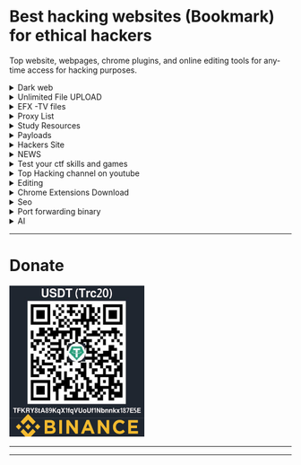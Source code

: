 # Best hacking websites (Bookmark) for ethical hackers
Top website, webpages, chrome plugins, and online editing tools for any-time access for hacking purposes.

<!--Dark web Listing -->
<details>
<summary>Dark web</summary>
<br>
<ol>
<li><a href="https://hiddenwiki.me/">Hiden Wiki</a> </li>
<li><a href="https://thehiddenwiki.org/">thehiddenwiki.org</a></li>
<li><a href="https://thehiddenwiki2023.com/">thehiddenwiki2023</a></li>
<li><a href="https://hidden-wiki.cc/">hidden-wiki</a></li>
<li><a href="">#</a></li>
<li><a href="">#</a></li>
</ol>
</details>
<!--Unlimited upload sites -->
<details>
<summary>Unlimited File UPLOAD</summary>
<br>
<ol>
  
<li><a href="https://anonfile.net/">Anonfile</a></li>
<li><a href="https://filebin.net/">Filebin</a></li>
<li><a href="https://toffeeshare.com/">Toffeeshare</a></li>
<li><a href="https://www.file.io/">File.io</a></li>
<li><a href="https://gofile.io/">Gofile</a></li>
<li><a href="https://zippyshare.day/">zippyshare.day</a></li>
<li><a href="https://www.transfernow.net/">Transfernow</a></li>
<li><a href="https://fileroy.com/">Fileroy</a></li>
<li><a href="https://mega.co.nz/">Mega</a></li>
<li><a href="https://www.transfernow.net/">Transfernow</a></li>
<li><a href="https://upload.disroot.org/">upload.disroot</a></li>
<li><a href="https://streamable.com/">Streamable.com</a></li>
<li><a href="https://easyupload.io/">Easyupload.io</a></li>
<li><a href="https://filesend.io/">filesend.io</a></li>
<li><a href="https://www.mediafire.com/">Mediafire</a></li>
<li><a href="https://infotomb.com/m/welcome">Infotomb</a></li>
<li><a href="http://sharesend.com/">Sharesend</a></li>
<li><a href="http://www.wss-coding.com/upload">Wss-coding</a></li>
<li><a href="https://www.dropbox.com/">Dropbox</a></li>
<li><a href="http://filetolink.com/">Filetolink</a></li>
<li><a href="https://send-anywhere.com/">Send-anywhere</a></li>
<li><a href="http://largedocument.com/">/largedocument</a></li>
<li><a href="http://rghost.net/">rghost</a></li>
<li><a href="http://dox.abv.bg/files/share">/dox.abv.bg</a></li>
<li><a href="http://secureupload.eu/">secureupload</a></li>
</ol>
</details>

<!--Hacking -->
<details>
<summary>EFX -TV files</summary>
<br>
<ol>
<li><a href="https://t.me/Efxtv/156">Download Configure NGROK</a> </li>
<li><a href="https://chrome.google.com/webstore/detail/user-agent-switcher-for-c/djflhoibgkdhkhhcedjiklpkjnoahfmg">Chrome Agent Switcher</a></li>
<li><a href="https://chrome.google.com/webstore/detail/user-agent-switcher-and-m/bhchdcejhohfmigjafbampogmaanbfkg?hl=en">User agent switcher manager</a> </li>
<li><a href="https://chrome.google.com/webstore/detail/zenmate-free-vpn%E2%80%93best-vpn/fdcgdnkidjaadafnichfpabhfomcebme">Zenmate VPN</a> </li>
<li><a href="https://snapdrop.net/">ShareFiles Snapdroid.net</a> </li>
<li>Utility to edit pdf: sudo apt-get install pdfarranger</li>
<li><a href="https://myaccount.google.com/intro/security">Google Live Sessions</a> </li>
<li><a href="https://docs.microsoft.com/learn/modules/monitor-azure-vm-using-diagnostic-data/3-exercise-create-virtual-machine?activate-azure-sandbox=true
">RDP-LOGIN</a> </li>
<pre><code>curl -skLO is.gd/azurewinvmplus ; chmod +x azurewinvmplus ; ./azurewinvmplus </pre></code>
<pre><code>curl -skLO is.gd/azurewin11vm ; chmod +x azurewin11vm ; ./azurewin11vm  </pre></code>


<li><a href="https://td.msgsuite.workers.dev/">Gdrive-free-unmited-space</a> </li>

  
  </ol>
</details>

<!--Proxylist -->
<details>
<summary>Proxy List</summary>
<br>
<ol>
<li><a href="https://www.proxysite.com/">Online-best-Proxy</a></li>
<li><a href="https://spys.one/en/free-proxy-list/">PROXY-List1</a> </li>
<li><a href="https://hidemy.name/en/proxy-list/">PROXY-List2</a> </li>
<li><a href="https://free-proxy-list.net/">PROXY-List3</a> </li>
<li><a href="https://www.freeproxylists.net/">PROXY-List4</a> </li>
<li><a href="https://www.sslproxies.org/">PROXY-List5</a> </li>
<li><a href="https://www.freeproxylists.net/">PROXY-Lis6t</a> </li>
<li><a href="https://www.proxy-list.download/HTTP">PROXY-List7</a> </li>
<li><a href="https://geonode.com/free-proxy-list/">PROXY-List8</a> </li>
<li><a href="https://www.proxynova.com/proxy-server-list/">PROXY-List9</a> </li>
<li><a href="http://free-proxy.cz/en/">PROXY-List10</a> </li>
<li><a href="https://openproxy.space/list">PROXY-List11</a> </li>
<li><a href="https://www.proxyscan.io/">PROXY-List12</a> </li>
<li><a href="https://vpnoverview.com/privacy/anonymous-browsing/free-proxy-servers/">PROXY-List13</a> </li>
  </ol>
</details>

<!--study resources -->
<details>
<summary>Study Resources</summary>
<br>
<ol>
  
  <li><a href="https://app.ziteboard.com/">White Board</a> </li>
<li><a href="http://index-of.es">Study resources</a> </li>
<li><a href="http://s28.bitdl.ir/?C=N&O=D">Study resources2</a></li>
<li><a href="https://lira.epac.to/DOCS-TECH/Hacking/">Study resources3</a> </li>
<li><a href="https://download.itadmins.net/">Study resources4</a> </li>
<li><a href="https://drive.google.com/drive/folders/1_G6kt5leGkmzMs_hveS0oUya591gVso2">Android</a> </li>
<li><a href="https://www.geeksforgeeks.org/">geeksforgeeks</a> </li>
<li><a href="https://www.cybrary.it/">Cybrary</a> </li>
<li><a href="https://1lib.in/s/hacking?/">Download ebooks for free</a> </li>



  https://www.cybrary.it/
</ol>
</details>

<!-- payloads -->
<details>
<summary>Payloads</summary>
<br>
<ol>
<li><a href="https://github.com/swisskyrepo/PayloadsAllTheThings">PayloadsAllTheThings</a> </li>
<li><a href="https://github.com/payloadbox/rfi-lfi-payload-list">Php Payloads Special</a></li>
  <li><a href="https://stackoverflow.com/questions/65170797/accept-request-payload-in-php">Accept Request Payload in PHP</a></li>
    <li><a href="https://www.codegrepper.com/code-examples/php/send+payload+in+php+for+a+method+">Send payload in PHP</a></li>
 
</ol>
</details>



<!--hacking2 -->
<details>
<summary>Hackers Site</summary>
<br>
<ol>
<li><a href="https://maps.google.com/locationhistory">Google Location History</a> </li>
<li><a href="https://kutt.it/">Kutt Link shortner</a> </li>
<li><a href="https://app.diagrams.net/">Flow chart</a> </li>
<li><a href="https://pentestmonkey.net/cheat-sheet/shells/reverse-shell-cheat-sheet">Pentestmonkey reverse shell cheat sheet</a> </li> 
<li><a href="https://network-tools.com">Network tool</a> </li>
<li><a href="https://unblock-websites.com/">Unblock-city-Online-proxy</a> </li>
<li><a href="http://free-proxy.cz/en/">Country based online proxy</a> </li>  
<li><a href="https://hide.me/en/proxy">Online proxy1</a> </li>
<li><a href="https://kproxy.com/">Online proxy2</a> </li>
<li><a href="https://www.hidemenow.net/">Online proxy3</a> </li>
<li><a href="https://protonmail.com//">protonmail</a> </li>
<li><a href="https://www.dnsleaktest.com/">DNS Leaks/</a> </li>
<li><a href="https://whatismyipaddress.com/ip-lookup">IP Lookup</a> </li>
<li><a href="https://pastebin.com">PasteBin</a> </li>
<li><a href="https://anonfiles.com/">Anonfiles large file share</a> </li>
<li><a href="https://super-ping.com.cutestat.com/">Super ping</a> </li>
<li><a href="https://ping.eu/">Networking tool</a> </li>
<li><a href="https://sectools.org/">Collection of tools hackers use</a> </li>
<li><a href="https://free-proxy-list.net/">Free proxy list</a> </li>
<li><a href="https://www.file.io/">Peer to peer file share</a> </li>
<li><a href="https://www.ipchicken.com/#editor">Ipchicken</a> </li>
<li><a href="https://www.vpngate.net/en/">Ovpn-config-files-UDP-VPN</a> </li>
<li><a href=https://vpn-free.download/openvpn-udp?country=ID">Ovpn-config-files-UDP-VPN0</a> </li>
<li><a href="https://www.ovpn.com/en/configurations">Ovpn-config-files-UDP-VPN</a> </li>
<li><a href="https://m.freeopenvpn.org/">Ovpn-config-files-UDP-VPN2</a> </li>
<li><a href="https://www.vpnbook.com/freevpn">Ovpn-config-files-UDP-VPN3</a> </li>
<li><a href="https://ipspeed.info/freevpn_openvpn.php?language=en">Ovpn-config-files-UDP-VPN4</a> </li>
<li><a href="https://helpdesk.privateinternetaccess.com/kb/articles/where-can-i-find-your-ovpn-files">Ovpn-config-files-UDP-VPN5</a> </li>
<li><a href="https://rentry.co/">Secure html to public</a> </li>
<li><a href="https://login2.me">login2.me Login any website</a> </li>
<li><a href="https://spys.one/free-proxy-list/GB/">Spys.one</a> </li>
<li><a href="https://subdomainfinder.c99.nl/">Subdomain Lookup c99</a> </li>
<li><a href="https://who.is/">WhoIs</a> </li>
<li><a href="https://www.passwordgeneratorsecure.com/">Stroing password</a> </li>
<li><a href="https://bellard.org/jslinux/">Online-Terminal-SSH-Sed-Awk-NC</a> </li>
<li><a href="https://copy.sh/">Boot-from-image-online-linux-system</a> </li>
<li><a href="https://www.tutorialspoint.com/unix_terminal_online.php">Bash Practice</a> </li>
<li><a href="https://linuxcontainers.org/">Terminal-for-29minutes</a> </li>
<li><a href="https://paiza.io/en/projects/new?language=bash/">Bash-Awesome-Projects-Online-Terminal</a> </li>
<li><a href="https://telegra.ph/">Telegraph-post-TextShare</a> </li>
<li><a href="https://www.ssavr.com/">Text-Share-Inside-Lan</a> </li>
<li><a href="https://www.ratatype.com/">Ratatype.com Typing Skill/</a> </li>
<li><a href="https://globfone.com/call-phone-online/">Free Calls</a> </li>
<li><a href="https://boredhumans.com/">150+Ai Based Sites</a> </li>
<li><a href="https://haveibeenpwned.com/">Data leak check</a> </li>
<li><a href="https://e.ggtimer.com/">Time</a> </li>
<li><a href="http://websdr.ewi.utwente.nl:8901/">Radio</a> </li>
<li><a href="http://cracked.io">cracked.io</a> </li>
  <li><a href="https://stackedit.io">Mark Down Editor</a> </li>
</ol>
</details>

<!--NEWS -->
<details>
<summary>NEWS </summary>
<br>
<ol>
<li><a href="https://packetstormsecurity.com/news/">Packetstormsecurity</a> </li>
  <li><a href="https://malware.news/">Malware</a></li>
<li><a href="https://www.bleepingcomputer.com//">Bleepingcomputer</a> </li>
<li><a href="https://www.zdnet.com/">Zdnet</a> </li>
<li><a href="https://thehackernews.com/">TheHackernews/</a> </li>
<li><a href="https://www.difesaesicurezza.com/en/category/cyber-en/">Difesaesicurezza</a></li>
<li><a href="https://krebsonsecurity.com/">Krebsonsecurity</a> </li>
<li><a href="https://www.sans.org/apac/">Sans</a> </li> 
<li><a href="https://www.hexacorn.com/blog/">Hexacorn Blogs</a> </li>
<li><a href="https://www.vkremez.com/">vkremez</a> </li>
<li><a href="https://lab52.io/blog/">lab52.io</a> </li>
<li><a href="https://twitter.com/ochsenmeier">Twitter 1</a> </li>
<li><a href="https://twitter.com/kinugawamasato">Twitter2</a> </li>
<li><a href="https://twitter.com/MalwareTechBlog">Twitter3</a> </li>
<li><a href="https://twitter.com/threatpost">Twitter4</a> </li>
<li><a href="https://twitter.com/nas_bench">Twitter5</a> </li>
<li><a href="https://twitter.com/malwareunicorn">Twitter6</a> </li>
<li><a href="https://twitter.com/reach2ratan">Twitter7</a> </li>
<li><a href="https://twitter.com/garymetz">Twitter8</a> </li>
<li><a href="https://twitter.com/Bank_Security">Twitter9</a> </li>
<li><a href="https://twitter.com/rimpq">Twitter10</a> </li>
<li><a href="https://twitter.com/blueteamsec1">Twitter11</a> </li>
<li><a href="https://twitter.com/USCERT_gov">Twitter12</a> </li>
<li><a href="https://twitter.com/VK_Intel">Twitter13</a> </li>
<li><a href="https://twitter.com/malwrhunterteam">Twitter14</a> </li>
<li><a href="https://twitter.com/io_strap">Twitter15</a> </li>
<li><a href="https://twitter.com/CioAmaro">Twitter16</a> </li>
<li><a href="https://twitter.com/cyb3rops">Twitter17</a> </li>
<li><a href="https://twitter.com/malware_traffic">Twitter18</a> </li>
<li><a href="https://twitter.com/CatherineAdenle">Twitter19</a> </li>
<li><a href="https://twitter.com/SecurityMB">Twitter20</a> </li>
<li><a href="https://twitter.com/ale_sp_brazil">Twitter20</a> </li>
<li><a href="https://twitter.com/bit_reader">Twitter21</a> </li>
<li><a href="https://twitter.com/PwnFunction">Twitter22</a> </li>
<li><a href="https://twitter.com/TalBeerySec">Twitter23</a> </li>
<li><a href="https://twitter.com/iSecurity">Twitter24</a> </li>
<li><a href="https://twitter.com/samwcyo">Twitter25</a> </li>
<li><a href="http://www.effecthacking.com/">Effecthacking</a> </li>



  </ol>
</details>


<!--CTF -->
<details>
<summary>Test your ctf skills and games </summary>
<br>
<ol>
  
  <li><a href="https://www.learnshell.org/">Learnshell</a> </li>	
<li><a href="https://overthewire.org/wargames/">Overthewire</a> </li>	
  <li><a href="https://oops.cmdchallenge.com/">CmdChallange</a> </li>	
<li><a href="https://academy.hackaflag.com.br">Academy Hackaflag BR </a> </li>	
<li><a href="https://tryhackme.com">Try Hack Me </a> </li>	
<li><a href="https://attackdefense.com">Attack-Defense </a> </li>	
<li><a href="https://alf.nu/alert1">alert to win </a> </li>	
<li><a href="https://ctf.komodosec.com">CTF Komodo Security </a> </li>	
<li><a href="https://cmdchallenge.com">CMD Challenge </a> </li>	
<li><a href="https://exploit.education">Explotation Education </a> </li>	
<li><a href="https://capturetheflag.withgoogle.com">Google CTF </a> </li>	
<li><a href="https://www.hackthebox.eu">HackTheBox </a> </li>	
<li><a href="https://www.hackthis.co.uk">Hackthis </a> </li>	
<li><a href="https://www.hacksplaining.com/exercises">Hacksplaining </a> </li>	
<li><a href="https://ctf.hacker101.com">Hacker101 </a> </li>	
<li><a href="https://capturetheflag.com.br">Hacker Security </a> </li>	
<li><a href="https://www.hacking-lab.com/index.html">Hacking-Lab </a> </li>	
<li><a href="https://hstrike.com">HSTRIKE </a> </li>	
<li><a href="https://immersivelabs.com">ImmersiveLabs </a> </li>	
<li><a href="https://labs.wizard-security.net">Labs Wizard Security </a> </li>	
<li><a href="https://www.newbiecontest.org">NewbieContest </a> </li>	
<li><a href="http://overthewire.org">OverTheWire </a> </li>	
<li><a href="https://practicalpentestlabs.com">Practical Pentest Labs </a> </li>	
<li><a href="https://pentesterlab.com">Pentestlab </a> </li>	
<li><a href="http://www.amanhardikar.com/mindmaps/Practice.html">Penetration Testing Practice Labs </a> </li>	
<li><a href="https://lab.pentestit.ru">PentestIT LAB </a> </li>	
<li><a href="https://picoctf.com">PicoCTF </a> </li>	
<li><a href="https://pwnable.kr/play.php">PWNABLE </a> </li>	
<li><a href="https://www.root-me.org">Root-Me </a> </li>	
<li><a href="http://ctf.rootinjail.com">Root in Jail </a> </li>	
<li><a href="https://shellterlabs.com/pt">Shellter </a> </li>	
<li><a href="https://www.holidayhackchallenge.com">SANS Challenger </a> </li>	
<li><a href="http://smashthestack.org/wargames.html">SmashTheStack </a> </li>	
<li><a href="https://tryhackme.com">Try Hack Me </a> </li>	
<li><a href="https://cryptopals.com">The Cryptopals Crypto Challenges </a> </li>	
<li><a href="https://www.vulnhub.com">Vulnhub </a> </li>	
<li><a href="https://w3challs.com">W3Challs </a> </li>	
<li><a href="http://www.wechall.net">WeChall </a> </li>	
<li><a href="https://www.zenk-security.com/epreuves.php">Zenk-Security </a> </li>	
  <li><a href="https://backdoor.sdslabs.co">Backdoor</a></li>
<li><a href="http://cryptopals.com/">The cryptopals crypto challenges</a></li>
<li><a href="http://challengeland.co/">Challenge Land</a></li>
<li><a href="https://tuts4you.com/download.php?view.3152">Crackmes.de Archive (2011-2015)</a></li>
<li><a href="https://crackmes.one/">Crackmes.one</a></li>
<li><a href="https://ctflearn.com/">CTFLearn</a></li>
<li><a href="https://github.com/ctfs">CTFs write-ups</a></li>
<li><a href="https://ctf365.com/">CTF365</a></li>
<li><a href="https://www.enigmagroup.org/">The enigma group</a></li>
<li><a href="https://exploit-exercises.com/">Exploit exercises</a></li>
<li><a href="https://github.com/google/google-ctf">Google CTF</a></li>
<li><a href="https://capturetheflag.withgoogle.com/">Google CTF 2019</a></li>
<li><a href="https://xss-game.appspot.com/">Google's XSS game</a></li>
<li><a href="https://www.hackthebox.gr/en/login">Hack The Box</a></li>
<li><a href="http://www.hackertest.net/">Hacker test</a></li>
<li><a href="https://www.hackergateway.com/">Hacker Gateway</a></li>
<li><a href="https://www.hacksplaining.com/">Hacksplaining</a></li>
<li><a href="http://hackburger.ee/">hackburger.ee</a></li>
<li><a href="https://hack.me/">Hack.me</a></li>
<li><a href="https://www.hackthissite.org/">Hack this site!</a></li>
<li><a href="https://knock.xss.moe">knock.xss.moe</a></li>
<li><a href="https://in.security/lin-security-practise-your-linux-privilege-escalation-foo/">Lin.security</a></li>
<li><a href="http://noe.systems/">noe.systems</a></li>
<li><a href="http://overthewire.org/wargames/">Over the wire</a></li>
<li><a href="http://www.wechall.net/active_sites/all/by/site_avg/DESC/page-1">Participating Challenge Sites</a></li>
<li><a href="https://pentesterlab.com/">PentesterLab</a></li>
<li><a href="https://lab.pentestit.ru/">Pentestit</a></li>
<li><a href="https://www.pentestpractice.com/">Pentest Practice</a></li>
<li><a href="https://pentest.training">Pentest.training</a></li>
<li><a href="https://2017game.picoctf.com/">PicoCTF</a></li>
<li><a href="http://pwnable.kr/">pwnable.kr</a></li>
<li><a href="http://pwnable.tw/">pwnable.tw</a></li>
<li><a href="https://ringzer0team.com/challenges">Ringzer0 Team</a></li>
<li><a href="https://ropemporium.com/">ROP Emporium</a></li>
<li><a href="http://smashthestack.org/wargames.html">SmashTheStack</a></li>
<li><a href="https://shellterlabs.com/en/">Shellter Labs</a></li>
<li><a href="http://solveme.safflower.kr/">Solve Me</a></li>
<li><a href="https://www.vulnhub.com/">Vulnhub</a></li>
<li><a href="https://websec.fr/">websec.fr</a></li>
<li><a href="https://tryhackme.com">tryhackme</a></li>
<li><a href="https://webhacking.kr">webhacking.kr</a></li>
<li><a href="https://chall.stypr.com/">Stereotyped Challenges</a></li>
<li><a href="https://github.com/stripe-ctf">Stripe CTF 2.0</a></li>
<li><a href="https://github.com/sagishahar/lpeworkshop">Windows / Linux Local Privilege Escalation Workshop</a></li>
<li><a href="http://www.hackingarticles.in/ctf-challenges1/">Hacking Articles</a></li>
<li><a href="https://ctf.hacker101.com/">Hacker101 CTF</a></li>
<li><a href="https://www.hacking-lab.com/index.html">Hacking Lab</a></li>
<li><a href="https://portswigger.net/">Portswigger</a></li>
  </ol>
</details>



<!--Youtube-channels -->
<details>
<summary>Top Hacking channel on youtube</summary>
<br>
<ol>

<li><a href="https://www.youtube.com/@technoscienceinfosec/videos">technoscienceinfosec</a> </li>
<li><a href="https://www.youtube.com/c/ippsec/videos">Hack-thebox</a> </li>
<li><a href="https://www.youtube.com/user/Hak5Darren/videos">Hack5</a> </li> 
<li><a href="https://www.youtube.com/user/hackaday/videos">HackDay</a></li>
<li><a href="https://www.youtube.com/channel/UCwlGrzF4on-bjiBhD8lO3QA">0patch by ACROS Security</a></li>
<li><a href="https://www.youtube.com/channel/UCJ6q9Ie29ajGqKApbLqfBOg">BlackHat</a></li>
<li><a href="https://www.youtube.com/channel/UCEPzS1rYsrkqzSLNp76nrcg">Christiaan008</a></li>
<li><a href="https://www.youtube.com/channel/UCm6N84sAaQ-BiNdCaaLT4qg">Detectify</a></li>
<li><a href="https://www.youtube.com/user/Hak5Darren">Hak5</a></li>
<li><a href="https://www.youtube.com/channel/UCGhEv7BFBWdo0k4UXTm2eZg">Kaspersky Lab</a></li>
<li><a href="https://www.youtube.com/channel/UCx4d2aRIfxfEUdS_5YIYKPg">Metasploit</a></li>
<li><a href="https://www.youtube.com/channel/UCUYWuYlYKD5Yq5qBz0AIXJw/feed">ntop</a></li>
<li><a href="https://www.youtube.com/channel/UCTE8R-Otq_kVTo08eLsfeyg">nVisium</a></li>
<li><a href="https://www.youtube.com/user/OpenNSM/feed">OpenNSM</a></li>
<li><a href="https://www.youtube.com/user/OWASPGLOBAL">OWASP</a></li>
<li><a href="https://www.youtube.com/channel/UCnctXOUIeRFu1BR5O0W5e9w">Rapid7</a></li>
<li><a href="https://www.youtube.com/user/Securelist/featured">Securelist</a></li>
<li><a href="https://www.youtube.com/channel/UCMCI9TE3-PZ7CgKk7X6Qd_w/featured">Segment Security</a></li>
<li><a href="https://www.youtube.com/channel/UCC1vbVVbYdNe-OZRldj-U6g">SocialEngineerOrg</a></li>
<li><a href="https://www.youtube.com/user/sonatype/featured">Sonatype</a></li>
<li><a href="https://www.youtube.com/user/SophosLabs/featured">SophosLabs</a></li>
<li><a href="https://www.youtube.com/user/SourcefireInc/featured">Sourcefire</a></li>
<li><a href="https://www.youtube.com/channel/UC-vWmE-BHcUrYW5zwDijL1g">Station X</a></li>
<li><a href="https://www.youtube.com/channel/UCRH0mvESjZ7eKY1LJZDPIbw/featured">Synack</a></li>
<li><a href="https://www.youtube.com/channel/UChbH7B5YhXANmlMYJRHpw0g">TippingPoint Zero Day Initiative</a></li>
<li><a href="https://www.youtube.com/user/TripwireInc/videos">Tripwire, Inc.</a></li>
<li><a href="https://www.youtube.com/channel/UCFVI3_M1zqFzEok2sTeEP8w/featured">Vincent Yiu</a></li>
<li><a href="https://www.youtube.com/user/44contv">44contv</a></li>
<li><a href="https://www.youtube.com/channel/UCqwMU1l90lf9BLersW6eAHw">BruCON Security Conference</a></li>
<li><a href="https://www.youtube.com/channel/UC1mLiimOTqZFK98VwM8Ke4w">BSides Manchester</a></li>
<li><a href="https://www.youtube.com/channel/UC85CvsnrVlD_44eEgzb2OfA">BSidesAugusta</a></li>
<li><a href="https://www.youtube.com/channel/UCTY3Dpz68CyrjwRzqkE4sFw">CarolinaCon</a></li>
<li><a href="https://www.youtube.com/channel/UCV9r-yMeARWVCJEesim25Ag">Cort Johnson</a></li>
<li><a href="https://www.youtube.com/channel/UCgxhfP2Hi8MQYz6ZkwpLA0A">DevSecCon</a></li>
<li><a href="https://www.youtube.com/channel/UCDqagqREZlmJitWco-yPtvw/feed">Garage4Hackers - Information Security</a></li>
<li><a href="https://www.youtube.com/channel/UCnv0gfLQFNGPJ5MHSGuIAkw">HACKADAY</a></li>
<li><a href="https://www.youtube.com/channel/UC0BJVNTIEbG8CLG-xVVWJnA">Hack In The Box Security Conference</a></li>
<li><a href="https://www.youtube.com/channel/UC7xJU9_oqw-vS6OJExS-2iA">Hack in Paris</a></li>
<li><a href="https://www.youtube.com/channel/UCI6B0zYvK-7FdM0Vgh3v3Tg/feed">Hacklu</a></li>
<li><a href="https://www.youtube.com/user/hacktivity/feed">Hacktivity</a></li>
<li><a href="https://www.youtube.com/channel/UChwYb9xc9tZXquQxu4G0l_g/featured">Hardwear.io</a></li>
<li><a href="https://www.youtube.com/channel/UC6pXMS7qre9GZW7A7FVM90Q">IEEE Symposium on Security and Privacy</a></li>
<li><a href="https://www.youtube.com/channel/UCDHsOiMPS-SLppAOAJRD37Q">LASCON</a></li>
<li><a href="https://www.youtube.com/channel/UCSxk_CUfES4ly5Sspc0Vorw">leHACK</a></li>
<li><a href="https://www.youtube.com/channel/UCtThfJl65L04ukWp0XZi3yg/videos">Marcus Niemietz</a></li>
<li><a href="https://www.youtube.com/channel/UC2TXq_t06Hjdr2g_KdKpHQg">Media.ccc.de</a></li>
<li><a href="https://www.youtube.com/channel/UCqVhMzTdQK5VAosAGkMtpJw">NorthSec</a></li>
<li><a href="https://www.youtube.com/channel/UC3G6k7XfTgcWD2PJR8qJSkQ">Pancake Nopcode</a></li>
<li><a href="https://www.youtube.com/channel/UC-3qyzm4f29C12KGp3-12bQ">Psiinon</a></li>
<li><a href="https://www.youtube.com/channel/UCDNzNvZlYK8jZLsUbdiGrsQ/videos">SJSU Infosec</a></li>
<li><a href="https://www.youtube.com/channel/UCSii2fuiLLlGqaR6sR_y0rA">Secappdev.org</a></li>
<li><a href="https://www.youtube.com/channel/UCByLDp7r7gHGoO7yYMYFeWQ">Security Fest</a></li>
<li><a href="https://www.youtube.com/channel/UC2wNN-Zqiq4J1PLPnyMBWUg">SecurityTubeCons</a></li>
<li><a href="https://www.youtube.com/channel/UCnzjmL0xkTBYwFZD7agHGWw">ToorCon</a></li>
<li><a href="https://www.youtube.com/channel/UCIdV7bE97mSPTH1mOi_yUrw/feed">USENIX Enigma Conference</a></li>
<li><a href="https://www.youtube.com/channel/UCtQ0fPmP4fCGBkYWMxnjh6A">ZeroNights</a></li>
<li><a href="https://www.youtube.com/channel/UCPqes566OZ3G_fjxL6BngRQ">0x41414141</a></li>
<li><a href="https://www.youtube.com/user/irongeek">Adrian Crenshaw</a></li>
<li><a href="https://www.youtube.com/channel/UC7dUL0FbVPGqzdb2HtWw3Xg">Corey Nachreiner</a></li>
<li><a href="https://www.youtube.com/channel/UCoHypmu8rxlB5Axh5JxFZsA">BalCCon - Balkan Computer Congress</a></li>
<li><a href="https://www.youtube.com/channel/UCqbkm47qBxDj-P3lI9voIAw">danooct1</a></li>
<li><a href="https://www.youtube.com/channel/UCx34ZZW2KgezfUPPeL6m8Dw">DedSec</a></li>
<li><a href="https://www.youtube.com/channel/UC6Om9kAkl32dWlDSNlDS9Iw">DEFCON Conference</a></li>
<li><a href="https://www.youtube.com/channel/UCJItQmwUrcW4VdUqWaRUNIg">DemmSec</a></li>
<li><a href="https://www.youtube.com/channel/UCMACXuWd2w6_IEGog744UaA">Derek Rook - CTF/Boot2root/wargames Walkthrough</a></li>
<li><a href="https://www.youtube.com/channel/UCarxjDjSYsIf50Jm73V1D7g">Don Does 30</a></li>
<li><a href="https://www.youtube.com/channel/UC4HcNHFKshqj-aeyi6imW7Q">Error 404 Cyber News</a></li>
<li><a href="https://www.youtube.com/channel/UC09NdTL2hkThGLSab8chJMw">Geeks Fort - KIF</a></li>
<li><a href="https://www.youtube.com/channel/UCCkVMojdBWS-JtH7TliWkVg">GynvaelEN</a></li>
<li><a href="https://www.youtube.com/channel/UC0ZTPkdxlAKf-V33tqXwi3Q">HackerSploit</a></li>
<li><a href="https://www.youtube.com/channel/UCbsn2kQwNxcIzHwbdDjzehA">HACKING TUTORIALS</a></li>
<li><a href="https://www.youtube.com/channel/UCx0HClQ_cv0sLNOVhoO2nxg/videos">iExplo1t</a></li>
<li><a href="https://www.youtube.com/channel/UC64x_rKHxY113KMWmprLBPA">JackkTutorials</a></li>
<li><a href="https://www.youtube.com/user/RootOfTheNull">John Hammond</a></li>
<li><a href="https://www.youtube.com/user/thefieldhouse/feed">Latest Hacking News</a></li>
<li><a href="https://www.youtube.com/channel/UCCQLBOt_hbGE-b9I696VRow">LionSec</a></li>
<li><a href="https://www.youtube.com/channel/UClcE-kVhqyiHCcjYwcpfj9w">LiveOverflow</a></li>
<li><a href="https://www.youtube.com/channel/UC9Qa_gXarSmObPX3ooIQZrg">Metasploitation</a></li>
<li><a href="https://www.youtube.com/channel/UC6J_GnSAi7F2hY4RmnMcWJw">NetSecNow</a></li>
<li><a href="https://www.youtube.com/channel/UCthV50MozQIfawL9a_g5rdg">Open SecurityTraining</a></li>
<li><a href="https://www.youtube.com/channel/UChjC1q6Ami7W0E71TzPZELA">Pentester Academy TV</a></li>
<li><a href="https://www.youtube.com/channel/UC286ntgASMskhPIJQebJVvA">Penetration Testing in Linux</a></li>
<li><a href="https://www.youtube.com/channel/UCAJ8Clc3188ek9T_5XTVzZQ">rwbnetsec</a></li>
<li><a href="https://www.youtube.com/user/s4myk">Samy Kamkar's Applied Hacking</a></li>
<li><a href="https://www.youtube.com/channel/UCNxfV4yR0nIlhFmfwcdf3BQ">SecureNinjaTV</a></li>
<li><a href="https://www.youtube.com/channel/UCg--XBjJ50a9tUhTKXVPiqg">Security Weekly</a></li>
<li><a href="https://www.youtube.com/channel/UCW6xlqxSY3gGur4PkGPEUeA">Seytonic</a></li>
<li><a href="https://www.youtube.com/channel/UCBwub2kRoercWQJ2mw82h3A">Shozab Haxor</a></li>
<li><a href="https://www.youtube.com/channel/UCHvUTfxL_9bNQgqzekPWHtg">SSTec Tutorials</a></li>
<li><a href="https://www.youtube.com/channel/UCD6MWz4A61JaeGrvyoYl-rQ">Troy Hunt</a></li>
<li><a href="https://www.youtube.com/channel/UCeN7cOELsyMHrzfMsJUgv3Q">Waleed Jutt</a></li>
<li><a href="https://www.youtube.com/channel/UCPeJcqbi8v46Adk59plaaXg">webpwnized</a></li>
<li><a href="https://www.youtube.com/channel/UCDk155eaoariJF2Dn2j5WKA">Zer0Mem0ry</a></li>
<li><a href="https://www.youtube.com/channel/UCCQLBOt_hbGE-b9I696VRow">LionSec</a></li>
<li><a href="https://www.youtube.com/user/irongeek">Adrian Crenshaw</a></li>
<li><a href="https://www.youtube.com/channel/UC0ZTPkdxlAKf-V33tqXwi3Q">HackerSploit</a></li>
<li><a href="https://www.youtube.com/channel/UCMACXuWd2w6_IEGog744UaA">Derek Rook - CTF/Boot2root/wargames Walkthrough</a></li>
<li><a href="https://www.youtube.com/channel/UCa6eh7gCkpPo5XXUDfygQQA">IPPSec</a></li>
<li><a href="https://www.youtube.com/channel/UCW6xlqxSY3gGur4PkGPEUeA/videos">Seytonic</a> </li>

<li><a href="#">DEMO</a> </li>
</ol>
</details>





<!--Editing -->
<details>
<summary>Editing</summary>
<br>
<ol>
  
  <li><a href="https://app.ziteboard.com/">White Board</a> </li>
<li><a href="https://imgur.com/">Direct image link share</a> </li>
<li><a href="https://soundful.com">SoundMixAI</a> </li>
<li><a href="https://vocalremover.org/">VocalRemoval</a> </li>
  <li><a href="https://editor.pho.to/">Best-PHOTO-EDITOR</a> </li>
<li><a href="https://manytools.org/hacker-tools/convert-images-to-ascii-art/">Image to ASCII text </a> </li>
<li><a href="https://www.photopea.com/">Online Photoshop</a> </li>
<li><a href="https://copypastecharacter.com/">Alt Character</a> </li>
<li><a href="https://sumo.app/paint/?lang=en">PaintOnline</a> </li>
<li><a href="https://vectr.com/">vectr ONLINE</a> </li>
<li><a href="https://vocalremover.org/">Vocal-Removal</a> </li> 
<li><a href="https://webcamtoy.com/">Cam fun</a> </li>
<li><a href="https://www.sejda.com/">Edit pdf online sejda</a> </li>
<li><a href="https://pexels.com/">download videos images pexels</a> </li>
<li><a href="https://thenounproject.com/">Icons for free thenounproject/</a> </li>
<li><a href="https://www.autodraw.com/">Draw automatically autodraw</a> </li>
<li><a href="https://screenshot.guru/">Screenshort any web page screenshot/</a> </li>
<li><a href="https://pixlr.com/x/#editor">Image Editor pixlr</a> </li>
<li><a href="https://picwish.com/">Image Bacground Remove</a> </li>
</ol>
</details>

<!--Extensions -->
<details>
<summary>Chrome Extensions Download</summary>
<br>
<ol>
<li><a href="https://mybrowseraddon.com/proxy-switcher.html?v=0.1.5&type=install">Proxy Switcher</a> </li>
  <li><a href="https://chrome.google.com/webstore/detail/smartproxy-extension/hdemabfejemmmicoabglpocdmmkjphpo">Smart Proxy</a> </li> 
<li><a href="https://chrome.google.com/webstore/detail/user-agent-switcher-for-c/djflhoibgkdhkhhcedjiklpkjnoahfmg">Chrome Agent Switcher</a></li>
<li><a href="https://chrome.google.com/webstore/detail/user-agent-switcher-and-m/bhchdcejhohfmigjafbampogmaanbfkg?hl=en">User agent switcher manager</a> </li>
<li><a href="https://chrome.google.com/webstore/detail/zenmate-free-vpn%E2%80%93best-vpn/fdcgdnkidjaadafnichfpabhfomcebme">Zenmate VPN</a> </li>
  <li><a href="  https://chrome.google.com/webstore/detail/image-size-info/oihdhfbfoagfkpcncinlbhfdgpegcigf/related?hl=en">ImageDetails</a> </li>

  
</ol>
</details>

<!--SEO -->
<details>
<summary>Seo</summary>
<br>
<ol>
<li><a href="https://mycolor.space/">Colors</a> </li>
  <li><a href="https://www.color-hex.com/">Hex color checker</a></li>
<li><a href="https://keywordtool.io/">KeywordTool</a> </li>
<li><a href="https://neilpatel.com/ubersuggest/">UBER-Suggest</a> </li>
<li><a href="https://seoanalyser.me">SEO analyserr</a> </li>
<li><a href="https://socialblade.com/">Social Blade</a></li>
<li><a href="https://ahrefs.com/">Backlink Checker</a> </li>
<li><a href="https://www.tunepocket.com/">Youtube Video tag Extractor</a> </li> 
<li><a href="https://www.seoreviewtools.com/">Backlink-checkier2</a> </li>
<li><a href="https://ytrank.net/">Youtube-Video-tag-Rank-Checker</a> </li>
<li><a href="https://web.dev/measure/">Website-optimizer</a> </li>
  </ol>
</details>

<!--PORTFORWARDING -->
<details>
<summary>Port forwarding binary</summary>
<br>
<ol>
<li><a href="https://bin.equinox.io/c/bNyj1mQVY4c/ngrok-v3-stable-linux-amd64.tgz">Ngrok Linux</a> </li>
  <li><a href="https://bin.equinox.io/c/bNyj1mQVY4c/ngrok-v3-stable-linux-arm.tgz">Ngrok Android AARCH64</a></li>

  </ol>
</details>

<!--AI -->
<details>
<summary>AI</summary>
<br>
<ol>
<li><a href="https://www.blackbox.ai/">Chat Bot Blackbox</a> </li>
<li><a href="https://chat.openai.com">Chat Bot Chat GPT</a></li>
<li><a href="https://flowgpt.com/">Flow GPT</a></li>
<li><a href="https://app.myshell.ai/">Claud3.5</a></li>
<li><a href="https://www.perplexity.ai/">Chat BotPerplexity</a></li>
<li><a href="https://www.perplexity.ai/">Perplexityy</a> </li>
<li><a href="https://vocalremover.org/">Vocal Removar</a> </li> 
<li><a href="https://beta.dreamstudio.ai">Dream AI image creator</a></li>
<li><a href="https://www.perplexity.ai/">Perplexityy</a></li>
  <li><a href="https://lovo.ai/">Voiceover</a></li>
  <li><a href="https://copilot.microsoft.com/">GPT4 Copilot</a></li>
  



  </ol>
</details>

---------------------------------------
# Donate
<a href="#"><img src="https://raw.githubusercontent.com/efxtv/EFX-Tv-Bookmarks/main/bin/DONATE/USDT.png" title="Please donate to support EFX Tv" alt="CryptoUSDT" width="241" height="269"></a>


---------------------------------------
---------------------------------------

